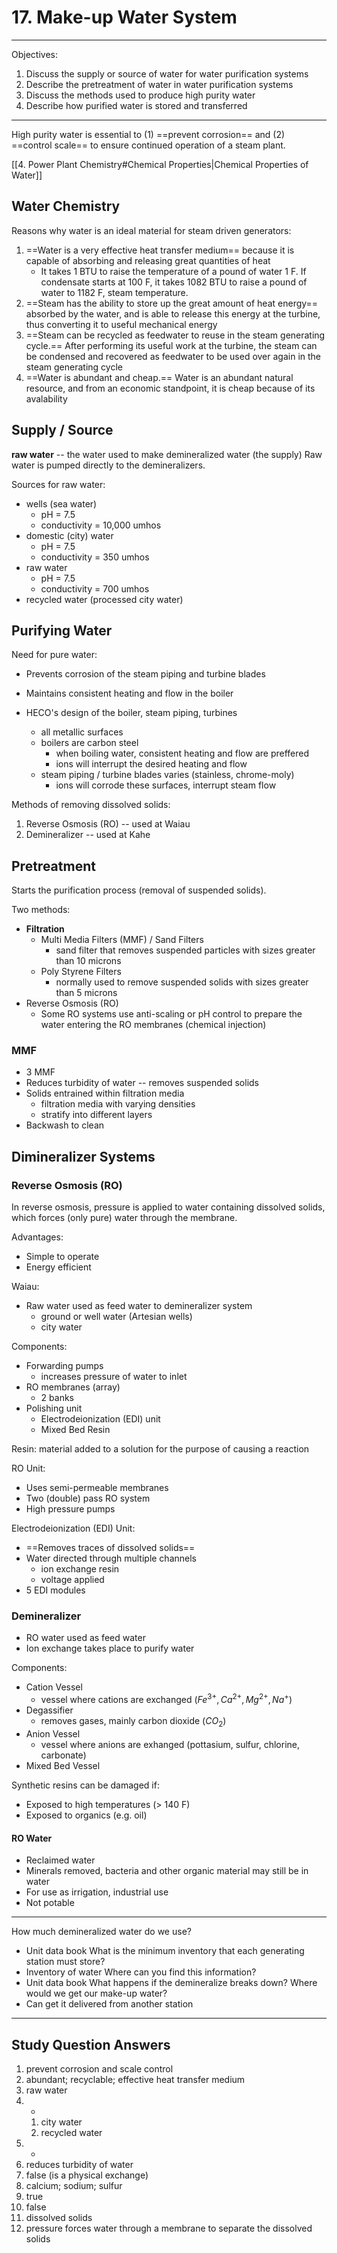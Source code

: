 # 17. Make-up Water System
---

Objectives:
1.	Discuss the supply or source of water for water purification systems
2.	Describe the pretreatment of water in water purification systems
3.	Discuss the methods used to produce high purity water
4.	Describe how purified water is stored and transferred

---

High purity water is essential to (1) ==prevent corrosion== and (2) ==control scale== to ensure continued operation of a steam plant.

[[4. Power Plant Chemistry#Chemical Properties|Chemical Properties of Water]]
## Water Chemistry
Reasons why water is an ideal material for steam driven generators:
1.	==Water is a very effective heat transfer medium== because it is capable of absorbing and releasing great quantities of heat
	-	It takes 1 BTU to raise the temperature of a pound of water 1 F. If condensate starts at 100 F, it takes 1082 BTU to raise a pound of water to 1182 F, steam temperature.
2.	==Steam has the ability to store up the great amount of heat energy== absorbed by the water, and is able to release this energy at the turbine, thus converting it to useful mechanical energy
3.	==Steam can be recycled as feedwater to reuse in the steam generating cycle.== After performing its useful work at the turbine, the steam can be condensed and recovered as feedwater to be used over again in the steam generating cycle
4. ==Water is abundant and cheap.== Water is an abundant natural resource, and from an economic standpoint, it is cheap because of its avalability

## Supply / Source
**raw water** -- the water used to make demineralized water (the supply)
Raw water is pumped directly to the demineralizers.

Sources for raw water:
-	wells (sea water)
	-	pH = 7.5
	-	conductivity = 10,000 umhos
-	domestic (city) water
	-	pH = 7.5
	-	conductivity = 350 umhos
-	raw water
	-	pH = 7.5
	-	conductivity = 700 umhos
-	recycled water (processed city water)

## Purifying Water
Need for pure water:
-	Prevents corrosion of the steam piping and turbine blades
-	Maintains consistent heating and flow in the boiler

-	HECO's design of the boiler, steam piping, turbines
	-	all metallic surfaces
	-	boilers are carbon steel
		-	when boiling water, consistent heating and flow are preffered
		-	ions will interrupt the desired heating and flow
	-	steam piping / turbine blades varies (stainless, chrome-moly)
		-	ions will corrode these surfaces, interrupt steam flow

Methods of removing dissolved solids:
1.	Reverse Osmosis (RO) -- used at Waiau
2.	Demineralizer -- used at Kahe

## Pretreatment
Starts the purification process (removal of suspended solids).

Two methods:
-	**Filtration**
	-	Multi Media Filters (MMF) / Sand Filters
		-	sand filter that removes suspended particles with sizes greater than 10 microns
	-	Poly Styrene Filters
		-	normally used to remove suspended solids with sizes greater than 5 microns
-	Reverse Osmosis (RO)
	-	Some RO systems use anti-scaling or pH control to prepare the water entering the RO membranes (chemical injection)
	
### MMF
-	3 MMF
-	Reduces turbidity of water -- removes suspended solids
-	Solids entrained within filtration media
	-	filtration media with varying densities
	-	stratify into different layers
-	Backwash to clean

## Dimineralizer Systems

### Reverse Osmosis (RO)
In reverse osmosis, pressure is applied to water containing dissolved solids, which forces (only pure) water through the membrane.

Advantages:
-	Simple to operate
-	Energy efficient

Waiau:
-	Raw water used as feed water to demineralizer system
	-	ground or well water (Artesian wells)
	-	city water
	
Components:
-	Forwarding pumps
	-	increases pressure of water to inlet
-	RO membranes (array)
	-	2 banks
-	Polishing unit
	-	Electrodeionization (EDI) unit
	-	Mixed Bed Resin
	
Resin: material added to a solution for the purpose of causing a reaction

RO Unit:
-	Uses semi-permeable membranes
-	Two (double) pass RO system
-	High pressure pumps

Electrodeionization (EDI) Unit:
-	==Removes traces of dissolved solids==
-	Water directed through multiple channels
	-	ion exchange resin
	-	voltage applied
-	5 EDI modules

### Demineralizer
-	RO water used as feed water
-	Ion exchange takes place to purify water

Components:
-	Cation Vessel
	-	vessel where cations are exchanged ($Fe^{3+}, Ca^{2+}, Mg^{2+}, Na^{+}$)
-	Degassifier
	-	removes gases, mainly carbon dioxide ($CO_{2}$)
-	Anion Vessel
	-	vessel where anions are exhanged (pottasium, sulfur, chlorine, carbonate)
-	Mixed Bed Vessel 

Synthetic resins can be damaged if:
-	Exposed to high temperatures (> 140 F)
-	Exposed to organics (e.g. oil)

#### RO Water
-	Reclaimed water
-	Minerals removed, bacteria and other organic material may still be in water
-	For use as irrigation, industrial use
-	Not potable

---

How much demineralized water do we use?
-	Unit data book
What is the minimum inventory that each generating station must store?
-	Inventory of water
Where can you find this information?
-	Unit data book
What happens if the demineralize breaks down? Where would we get our make-up water?
-	Can get it delivered from another station

---

## Study Question Answers
1.	prevent corrosion and scale control
2.	abundant; recyclable; effective heat transfer medium
3.	raw water
4.	-
	1.	city water
	2.	recycled water
5.	-
6.	reduces turbidity of water
7.	false (is a physical exchange)
8.	calcium; sodium; sulfur
9.	true
10.	false
11.	dissolved solids
12.	pressure forces water through a membrane to separate the dissolved solids





